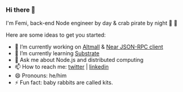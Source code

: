 ### Hi there 👋


I'm Femi, back-end Node engineer by day & crab pirate by night 🦀 🦀

Here are some ideas to get you started:

- 🔭 I’m currently working on [Altmall](https://altmall.ng) & [Near JSON-RPC client](https://github.com/iTranscend/near-jsonrpc-client-rs)
- 🌱 I’m currently learning [Substrate](https://substrate.io/)
- 💬 Ask me about Node.js and distributed computing
- 📫 How to reach me: [twitter](https://twitter.com/iron_plank) | [linkedin](https://www.linkedin.com/in/femibankole/)
- 😄 Pronouns: he/him
- ⚡ Fun fact: baby rabbits are called kits.
<!--
- 👯 I’m looking to collaborate on ... 
- 🤔 I’m looking for help with ... 
-->

